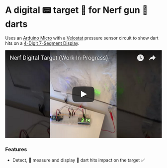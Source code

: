 # A digital :pager: target :dart: for Nerf gun :gun: darts

Uses an [Arduino Micro](https://store.arduino.cc/arduino-micro) with a [Velostat](https://en.wikipedia.org/wiki/Velostat) pressure sensor circuit to show dart hits on a [4-Digit 7-Segment Display](https://www.adafruit.com/product/880).

<p align="center">
  <a href="http://www.youtube.com/watch?v=FRkOJmAujnU">
    <img src="share/youtube/nerf-digital-target-work-in-progress.png" width="620"></p>
  </a>
</p>

### Features
* Detect, :muscle: measure and display :dart: dart hits impact on the target :white_check_mark:
